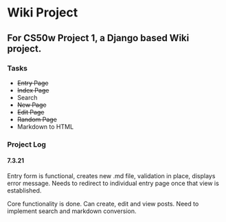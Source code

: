# Wiki Project
## For CS50w Project 1, a Django based Wiki project.

### Tasks
* ~~Entry Page~~
* ~~Index Page~~
* Search
* ~~New Page~~ 
* ~~Edit Page~~
* ~~Random Page~~
* Markdown to HTML

### Project Log
#### 7.3.21
Entry form is functional, creates new .md file, validation in place, displays error message. Needs to redirect to individual entry page once that view is established.

Core functionality is done. Can create, edit and view posts. Need to implement search and markdown conversion.